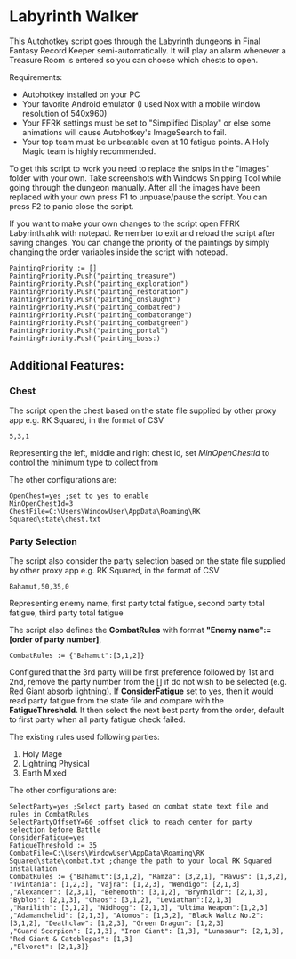 # Labyrinth Walker

This Autohotkey script goes through the Labyrinth dungeons in Final Fantasy Record Keeper semi-automatically. It will play an alarm whenever a Treasure Room is entered so you can choose which chests to open.

Requirements:

- Autohotkey installed on your PC
- Your favorite Android emulator (I used Nox with a mobile window resolution of 540x960)
- Your FFRK settings must be set to "Simplified Display" or else some animations will cause Autohotkey's ImageSearch to fail.
- Your top team must be unbeatable even at 10 fatigue points. A Holy Magic team is highly recommended.

To get this script to work you need to replace the snips in the "images" folder with your own. Take screenshots with Windows Snipping Tool while going through the dungeon manually. After all the images have been replaced with your own press F1 to unpuase/pause the script. You can press F2 to panic close the script.

If you want to make your own changes to the script open FFRK Labyrinth.ahk with notepad. Remember to exit and reload the script after saving changes. You can change the priority of the paintings by simply changing the order variables inside the script with notepad.
```
PaintingPriority := []
PaintingPriority.Push("painting_treasure")
PaintingPriority.Push("painting_exploration")
PaintingPriority.Push("painting_restoration")
PaintingPriority.Push("painting_onslaught")
PaintingPriority.Push("painting_combatred")
PaintingPriority.Push("painting_combatorange")
PaintingPriority.Push("painting_combatgreen")
PaintingPriority.Push("painting_portal")
PaintingPriority.Push("painting_boss:)
```

## Additional Features:
### Chest
The script open the chest based on the state file supplied by other proxy app e.g. RK Squared, in the format of CSV
```
5,3,1
``` 
Representing the left, middle and right chest id, set *MinOpenChestId* to control the minimum type to collect from

The other configurations are:
```
OpenChest=yes ;set to yes to enable
MinOpenChestId=3
ChestFile=C:\Users\WindowUser\AppData\Roaming\RK Squared\state\chest.txt 
```
### Party Selection
The script also consider the party selection based on the state file supplied by other proxy app e.g. RK Squared, in the format of CSV
```
Bahamut,50,35,0
```
Representing enemy name, first party total fatigue, second party total fatigue, third party total fatigue

The script also defines the __CombatRules__ with format __"Enemy name":= \[order of party number\]__, 
```
CombatRules := {"Bahamut":[3,1,2]}
```
Configured that the 3rd party will be first preference followed by 1st and 2nd, remove the party number from the \[\] if do not wish to be selected (e.g. Red Giant absorb lightning). If __ConsiderFatigue__ set to yes, then it would read party fatigue from the state file and compare with the __FatigueThreshold__.
It then select the next best party from the order, default to first party when all party fatigue check failed.

The existing rules used following parties:
1. Holy Mage
2. Lightning Physical
3. Earth Mixed

The other configurations are:
```
SelectParty=yes ;Select party based on combat state text file and rules in CombatRules
SelectPartyOffsetY=60 ;offset click to reach center for party selection before Battle 
ConsiderFatigue=yes
FatigueThreshold := 35
CombatFile=C:\Users\WindowUser\AppData\Roaming\RK Squared\state\combat.txt ;change the path to your local RK Squared installation
CombatRules := {"Bahamut":[3,1,2], "Ramza": [3,2,1], "Ravus": [1,3,2], "Twintania": [1,2,3], "Vajra": [1,2,3], "Wendigo": [2,1,3]
,"Alexander": [2,3,1], "Behemoth": [3,1,2], "Brynhildr": [2,1,3], "Byblos": [2,1,3], "Chaos": [3,1,2], "Leviathan":[2,1,3]
,"Marilith": [3,1,2], "Nidhogg": [2,1,3], "Ultima Weapon":[1,2,3]
,"Adamanchelid": [2,1,3], "Atomos": [1,3,2], "Black Waltz No.2": [3,1,2], "Deathclaw": [1,2,3], "Green Dragon": [1,2,3]
,"Guard Scorpion": [2,1,3], "Iron Giant": [1,3], "Lunasaur": [2,1,3], "Red Giant & Catoblepas": [1,3]
,"Elvoret": [2,1,3]}
```
